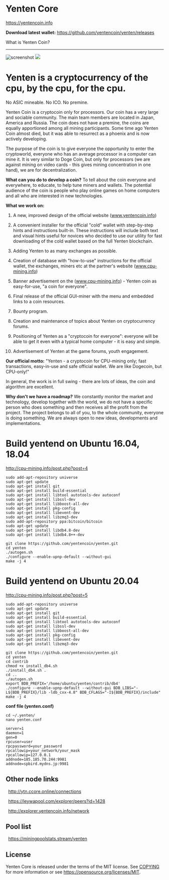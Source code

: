 Yenten Core
=====================================

https://yentencoin.info

**Download latest wallet:**
https://github.com/yentencoin/yenten/releases

What is Yenten Coin?

----------------

![screenshot](https://raw.githubusercontent.com/yentencoin/yenten/yenten-4.0.0/docs/screen.png)
![](https://raw.githubusercontent.com/yentencoin/yenten/yenten-4.0.0/docs/images/header-teamwork.png)

# Yenten is a cryptocurrency of the cpu, by the cpu, for the cpu.
No ASIC mineable. No ICO. No premine.

Yenten Coin is a cryptocoin only for processors.
Our coin has a very large and sociable community. The main team members are located in Japan, America and Russia.
The coin does not have a premine, the coins are equally apportioned among all mining participants. Some time ago Yenten Coin almost died, but it was able to resurrect as a phoenix and is now actively developing.

The purpose of the coin is to give everyone the opportunity to enter the cryptoworld, everyone who has an average processor in a computer can mine it. It is very similar to Doge Coin, but only for processors (we are against mining on video cards - this gives mining concentration in one hand), we are for decentralization.

**What can you do to develop a coin?**
To tell about the coin everyone and everywhere, to educate, to help tune miners and wallets. The potential audience of the coin is people who play online games on home computers and all who are interested in new technologies.

**What we work on:**

 1. A new, improved design of the official website (www.yentencoin.info)
 
 2. A convenient installer for the official "cold" wallet with step-by-step hints and instructions built-in. These instructions will include both text and visual hints useful for novices who decided to use our utility for fast downloading of the cold wallet based on the full Yenten blockchain.

 3. Adding Yenten to as many exchanges as possible.

 4. Creation of database with "how-to-use" instructions for the official wallet, the exchanges, miners etc at the partner's website (www.cpu-mining.info)

 5. Banner advertisement on the (www.cpu-mining.info) - Yenten coin as easy-for-use, "a coin for everyone".

 6. Final release of the official GUI-miner with the menu and embedded links to a coin resources.

 7. Bounty program.

 8. Creation and maintenance of topics about Yenten on cryptocurrency forums.

 9. Positioning of Yenten as a "cryptocoin for everyone": everyone will be able to get it even with a typical home computer - it is easy and simple.

10. Advertisement of Yenten at the game forums, youth engagement.

**Our official motto:** "Yenten - a cryptocoin for CPU-mining only; fast transactions, easy-in-use and safe official wallet. We are like Dogecoin, but CPU-only!"

In general, the work is in full swing - there are lots of ideas, the coin and algorithm are excellent.

**Why don't we have a roadmap?**
We constantly monitor the market and technology, develop together with the world, we do not have a specific person who does something and then receives all the profit from the project. The project belongs to all of you, to the whole community, everyone is doing something. We are always open to new ideas, developments and implementations.



# Build yentend on Ubuntu 16.04, 18.04
http://cpu-mining.info/post.php?post=4

```
sudo add-apt-repository universe
sudo apt-get update
sudo apt-get install git
sudo apt-get install build-essential
sudo apt-get install libtool autotools-dev autoconf
sudo apt-get install libssl-dev
sudo apt-get install libboost-all-dev
sudo apt-get install pkg-config
sudo apt-get install libevent-dev
sudo apt-get install libzmq3-dev
sudo add-apt-repository ppa:bitcoin/bitcoin
sudo apt-get update
sudo apt-get install libdb4.8-dev
sudo apt-get install libdb4.8++-dev

git clone https://github.com/yentencoin/yenten.git
cd yenten
./autogen.sh
./configure --enable-upnp-default --without-gui
make -j 4
```

# Build yentend on Ubuntu 20.04
http://cpu-mining.info/post.php?post=5

```
sudo add-apt-repository universe
sudo apt-get update
sudo apt-get install git
sudo apt-get install build-essential
sudo apt-get install libtool autotools-dev autoconf
sudo apt-get install libssl-dev
sudo apt-get install libboost-all-dev
sudo apt-get install pkg-config
sudo apt-get install libevent-dev
sudo apt-get install libzmq3-dev

git clone https://github.com/yentencoin/yenten.git
cd yenten
cd contrib
chmod +x install_db4.sh
./install_db4.sh .
cd ..
./autogen.sh
export BDB_PREFIX='/home/ubuntu/yenten/contrib/db4'
./configure --enable-upnp-default --without-gui BDB_LIBS="-L${BDB_PREFIX}/lib -ldb_cxx-4.8" BDB_CFLAGS="-I${BDB_PREFIX}/include"
make -j 4
```

**conf file (yenten.conf)**
```
cd ~/.yenten/
nano yenten.conf
```

```
server=1
daemon=1
gen=0
rpcuser=user
rpcpassword=your_password
rpcallowip=your_network/your_mask
rpcallowip=127.0.0.1
addnode=185.185.70.244:9981
addnode=spbird.mydns.jp:9981
```

Other node links
----------------

&nbsp;  http://ytn.ccore.online/connections
  
&nbsp;  https://leywapool.com/explorer/peers?id=1428
  
&nbsp;  http://explorer.yentencoin.info/network

Pool list
---------

&nbsp; https://miningpoolstats.stream/yenten



License
-------

Yenten Core is released under the terms of the MIT license. See [COPYING](COPYING) for more
information or see https://opensource.org/licenses/MIT.
